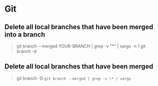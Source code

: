 # Git

## **Delete all local branches that have been merged into a branch**

> git branch --merged YOUR-BRANCH | grep -v "\*" | xargs -n 1 git branch -d

## **Delete all local branches that have been merged**

> git branch -D `git branch --merged | grep -v \* | xargs`
